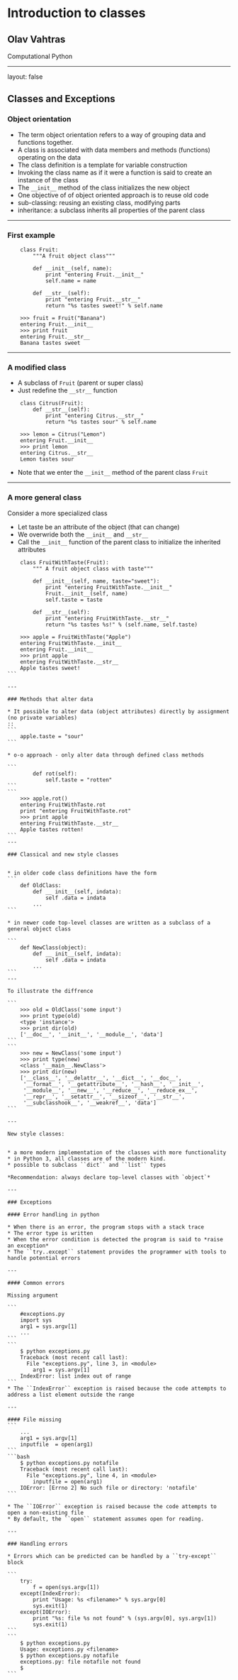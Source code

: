 # Introduction to classes

## Olav Vahtras

Computational Python

---

layout: false

## Classes and Exceptions

### Object orientation

* The term object orientation refers to a way of grouping data and functions together.
* A class is associated with data members and methods (functions) operating on the data
* The class definition is a template for variable construction
* Invoking the class name as if it were a function is said to create an instance of the class
* The `__init__` method of the class initializes the new object
* One objective of of object oriented approach is to reuse old code
* sub-classing: reusing an existing class, modifying parts
* inheritance: a subclass inherits all properties of the parent class 

---

### First example

```
    class Fruit:
        """A fruit object class"""

        def __init__(self, name):
            print "entering Fruit.__init__"
            self.name = name

        def __str__(self):
            print "entering Fruit.__str__"
            return "%s tastes sweet!" % self.name
```
```
    >>> fruit = Fruit("Banana")
    entering Fruit.__init__
    >>> print fruit
    entering Fruit.__str__
    Banana tastes sweet
```
---

### A modified class

* A subclass of ``Fruit`` (parent or super class)
* Just redefine the ``__str__`` function

```
    class Citrus(Fruit):
        def __str__(self):
            print "entering Citrus.__str__"
            return "%s tastes sour" % self.name
```
```
    >>> lemon = Citrus("Lemon")
    entering Fruit.__init__
    >>> print lemon
    entering Citrus.__str__
    Lemon tastes sour
```

* Note that we enter the `__init__` method of the parent class `Fruit`

---

### A more general class

Consider a more specialized class

* Let taste be an attribute of the object (that can change) 
* We overwride both the ``__init__`` and ``__str__``
* Call the ``__init__`` function of the parent class to initialize the inherited attributes

```
    class FruitWithTaste(Fruit):
        """ A fruit object class with taste"""
        
        def __init__(self, name, taste="sweet"):
            print "entering FruitWithTaste.__init__"
            Fruit.__init__(self, name) 
            self.taste = taste

        def __str__(self):
            print "entering FruitWithTaste.__str__"
            return "%s tastes %s!" % (self.name, self.taste)
```
````
    >>> apple = FruitWithTaste("Apple")
    entering FruitWithTaste.__init__
    entering Fruit.__init__
    >>> print apple
    entering FruitWithTaste.__str__
    Apple tastes sweet!
```

---

### Methods that alter data

* It possible to alter data (object attributes) directly by assignment  (no private variables)
::
```
    apple.taste = "sour"
```

* o-o approach - only alter data through defined class methods 

```
        def rot(self):
            self.taste = "rotten"
```
```
    >>> apple.rot()
    entering FruitWithTaste.rot
    print "entering FruitWithTaste.rot"
    >>> print apple
    entering FruitWithTaste.__str__
    Apple tastes rotten!
```
---

### Classical and new style classes


* in older code class definitions have the form
```
    def OldClass:
        def __ init__(self, indata):
            self .data = indata
        ...
```

* in newer code top-level classes are written as a subclass of a general object class

```
    def NewClass(object):
        def __ init__(self, indata):
            self .data = indata
        ...
```   
---

To illustrate the diffrence

```
    >>> old = OldClass('some input')
    >>> print type(old)
    <type 'instance'>
    >>> print dir(old)
    ['__doc__', '__init__', '__module__', 'data']
```
```
    >>> new = NewClass('some input')
    >>> print type(new)
    <class '__main__.NewClass'>
    >>> print dir(new)
    ['__class__', '__delattr__', '__dict__', '__doc__', 
     '__format__', '__getattribute__', '__hash__', '__init__', 
     '__module__', '__new__', '__reduce__', '__reduce_ex__', 
     '__repr__', '__setattr__', '__sizeof__', '__str__', 
     '__subclasshook__', '__weakref__', 'data']
```

---

New style classes:


* a more modern implementation of the classes with more functionality
* in Python 3, all classes are of the modern kind.
* possible to subclass ``dict`` and ``list`` types

*Recommendation: always declare top-level classes with `object`*

---

### Exceptions

#### Error handling in python

* When there is an error, the program stops with a stack trace
* The error type is written
* When the error condition is detected the program is said to *raise an exception*
* The ``try..except`` statement provides the programmer with tools to handle potential errors

---

#### Common errors

Missing argument 

```    
    #exceptions.py
    import sys
    arg1 = sys.argv[1]
    ...
```
```
    $ python exceptions.py
    Traceback (most recent call last):
      File "exceptions.py", line 3, in <module>
        arg1 = sys.argv[1]
    IndexError: list index out of range
```
* The ``IndexError`` exception is raised because the code attempts to address a list element outside the range
    
---

#### File missing
```
    ...
    arg1 = sys.argv[1]
    inputfile  = open(arg1)
```
```bash
    $ python exceptions.py notafile
    Traceback (most recent call last):
      File "exceptions.py", line 4, in <module>
        inputfile = open(arg1)
    IOError: [Errno 2] No such file or directory: 'notafile'
```

* The ``IOError`` exception is raised because the code attempts to open a non-existing file
* By default, the ``open`` statement assumes open for reading.

---

### Handling errors

* Errors which can be predicted can be handled by a ``try-except`` block

```
    try:
        f = open(sys.argv[1])
    except(IndexError):
        print "Usage: %s <filename>" % sys.argv[0]
        sys.exit(1)
    except(IOError):
        print "%s: file %s not found" % (sys.argv[0], sys.argv[1])
        sys.exit(1)
```
```
    $ python exceptions.py
    Usage: exceptions.py <filename>
    $ python exceptions.py notafile
    exceptions.py: file notafile not found
    $
```

